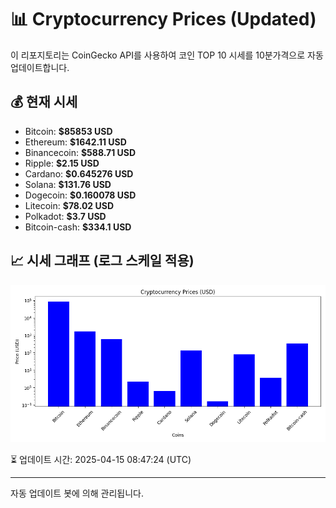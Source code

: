 
# 📊 Cryptocurrency Prices (Updated)

이 리포지토리는 CoinGecko API를 사용하여 코인 TOP 10 시세를 10분가격으로 자동 업데이트합니다.

## 💰 현재 시세
- Bitcoin: **$85853 USD**
- Ethereum: **$1642.11 USD**
- Binancecoin: **$588.71 USD**
- Ripple: **$2.15 USD**
- Cardano: **$0.645276 USD**
- Solana: **$131.76 USD**
- Dogecoin: **$0.160078 USD**
- Litecoin: **$78.02 USD**
- Polkadot: **$3.7 USD**
- Bitcoin-cash: **$334.1 USD**

## 📈 시세 그래프 (로그 스케일 적용)
![Crypto Prices](crypto_prices.png)

⏳ 업데이트 시간: 2025-04-15 08:47:24 (UTC)

---
자동 업데이트 봇에 의해 관리됩니다.
